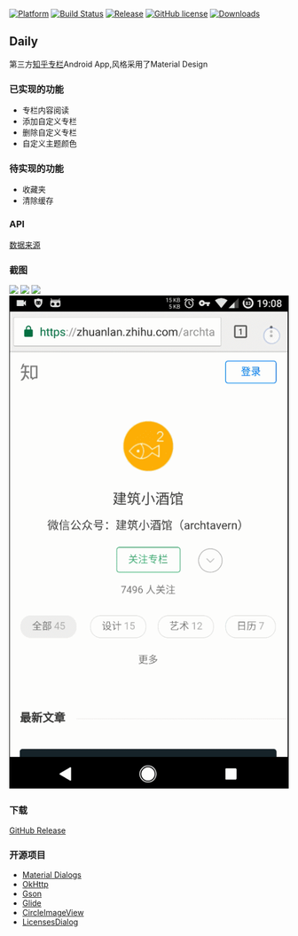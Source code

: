 [![Platform][1]][2]  [![Build Status][3]][4]  [![Release][5]][6]  [![GitHub license][7]][8]  [![Downloads][9]][10]

[1]:https://img.shields.io/badge/platform-Android-blue.svg  
[2]:https://github.com/iMeiji/Daily
[3]:https://travis-ci.org/iMeiji/Daily.svg?branch=master
[4]:https://travis-ci.org/iMeiji/Daily
[5]:https://img.shields.io/github/release/iMeiji/Daily.svg
[6]:https://github.com/iMeiji/Daily/releases/latest
[7]:https://img.shields.io/badge/license-Apache%202-blue.svg
[8]:https://github.com/iMeiji/Daily/blob/master/LICENSE
[9]:https://img.shields.io/github/downloads/iMeiji/Daily/total.svg?maxAge=1800
[10]:https://github.com/iMeiji/Daily/releases


## Daily
第三方[知乎专栏](https://zhuanlan.zhihu.com/)Android App,风格采用了Material Design  

### 已实现的功能
- 专栏内容阅读
- 添加自定义专栏
- 删除自定义专栏
- 自定义主题颜色

### 待实现的功能
- 收藏夹
- 清除缓存

### API
[数据来源](https://github.com/shanelau/zhihu)  

### 截图
<img src="/screenshots/daily_1.gif"/>
<img src="/screenshots/daily_2.gif"/>
<img src="/screenshots/daily_3.gif"/>
<img src="/screenshots/daily_4.gif"/>

### 下载
[GitHub Release](https://github.com/iMeiji/Daily/releases)


### 开源项目
- [Material Dialogs](https://github.com/afollestad/material-dialogs)
- [OkHttp](https://github.com/square/okhttp)
- [Gson](https://github.com/google/gson)
- [Glide](https://github.com/bumptech/glide)
- [CircleImageView](https://github.com/hdodenhof/CircleImageView)
- [LicensesDialog](https://github.com/PSDev/LicensesDialog)


